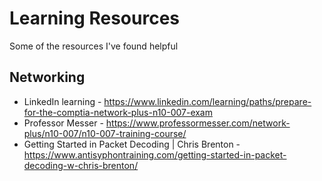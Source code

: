 # Learning Resources
Some of the resources I've found helpful

## Networking

* LinkedIn learning - https://www.linkedin.com/learning/paths/prepare-for-the-comptia-network-plus-n10-007-exam
* Professor Messer - https://www.professormesser.com/network-plus/n10-007/n10-007-training-course/
* Getting Started in Packet Decoding | Chris Brenton - https://www.antisyphontraining.com/getting-started-in-packet-decoding-w-chris-brenton/
